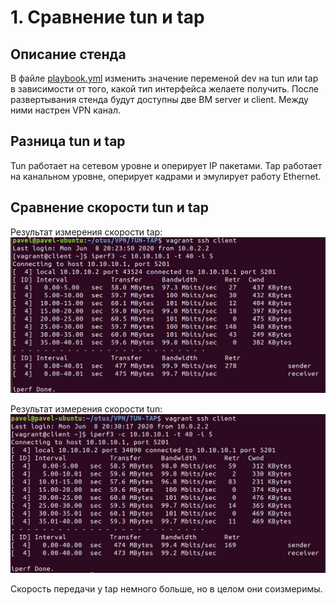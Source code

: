 # 1. Сравнение tun и tap

## Описание стенда

В файле [playbook.yml](playbook.yml) изменить значение переменой dev на tun или tap в зависимости от того, какой тип интерфейса желаете получить.
После развертывания стенда будут доступны две ВМ server и client. Между ними настрен VPN канал.

## Разница tun и tap

Tun работает на сетевом уровне и оперирует IP пакетами. Tap работает на канальном уровне, оперирует кадрами и эмулирует работу Ethernet.

## Сравнение скорости tun и tap

Результат измерения скорости tap:
![](tap.png)

Результат измерения скорости tun:
![](tun.png)

Скорость передачи у tap немного больше, но в целом они соизмеримы.